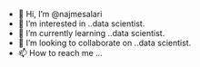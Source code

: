 - 👋 Hi, I’m @najmesalari
- 👀 I’m interested in ..data scientist.
- 🌱 I’m currently learning ..data scientist.
- 💞️ I’m looking to collaborate on ..data scientist.
- 📫 How to reach me ...

<!---
najmesalari/najmesalari is a ✨ special ✨ repository because its `README.md` (this file) appears on your GitHub profile.
You can click the Preview link to take a look at your changes.
--->
